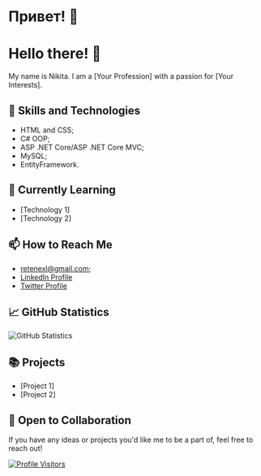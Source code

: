 # Привет! 👋

# Hello there! 👋

My name is Nikita. I am a [Your Profession] with a passion for [Your Interests].

## 🔧 Skills and Technologies
- HTML and CSS;
- C# OOP;
- ASP .NET Core/ASP .NET Core MVC;
- MySQL;
- EntityFramework.

## 🌱 Currently Learning
- [Technology 1]
- [Technology 2]

## 📫 How to Reach Me
- retenexl@gmail.com;
- [LinkedIn Profile](LinkedInProfileLink)
- [Twitter Profile](TwitterProfileLink)

## 📈 GitHub Statistics
![GitHub Statistics](https://github-readme-stats.vercel.app/api?username=YourUsername&show_icons=true&hide_title=true&hide=prs)

## 📚 Projects
- [Project 1]
- [Project 2]

## 🤝 Open to Collaboration
If you have any ideas or projects you'd like me to be a part of, feel free to reach out!

[![Profile Visitors](https://visitor-badge.glitch.me/badge?page_id=YourUsername.YourUsername)](https://github.com/YourUsername)
